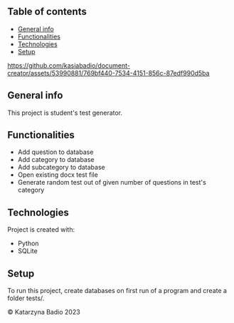 ## Table of contents
* [General info](#general-info)
* [Functionalities](#functionalities)
* [Technologies](#technologies)
* [Setup](#setup)


https://github.com/kasiabadio/document-creator/assets/53990881/769bf440-7534-4151-856c-87edf990d5ba


## General info
This project is student's test generator.

## Functionalities
- Add question to database
- Add category to database
- Add subcategory to database
- Open existing docx test file
- Generate random test out of given number of questions in test's category
	
## Technologies
Project is created with:
* Python
* SQLite
	
## Setup
To run this project, create databases on first run of a program and create a folder tests/.

© Katarzyna Badio 2023
